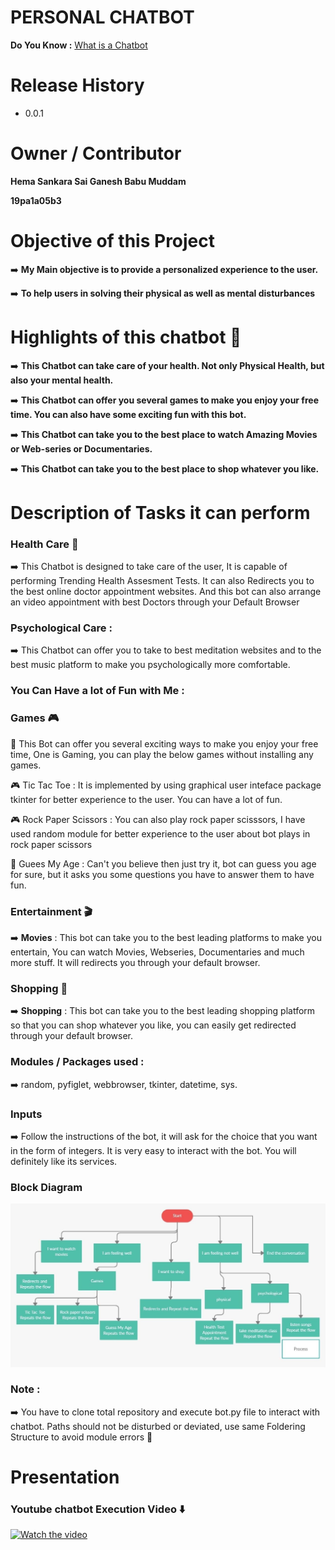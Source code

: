# PERSONAL CHATBOT

**Do You Know :** [What is a Chatbot](https://en.wikipedia.org/wiki/Chatbot "What is a Chatbot") 

# Release History
- 0.0.1

# Owner / Contributor

**Hema Sankara Sai Ganesh Babu Muddam**

**19pa1a05b3**

# Objective of this Project

:arrow_right:  **My Main objective is to provide a personalized experience to the user.**

:arrow_right:  **To help users in solving their physical as well as mental disturbances**

# Highlights of this chatbot :dart:

:arrow_right:  **This Chatbot can take care of your health. Not only Physical Health, but also your mental health.**

:arrow_right:  **This Chatbot can offer you several games to make you enjoy your free time. You can also have some exciting fun with this bot.**

:arrow_right:  **This Chatbot can take you to the best place to watch Amazing Movies or Web-series or Documentaries.**

:arrow_right:  **This Chatbot can take you to the best place to shop whatever you like.**

# Description of Tasks it can perform

### Health Care :hospital:
:arrow_right:  This Chatbot is designed to take care of the user, It is capable of performing Trending Health Assesment Tests. It can also Redirects you to the best online doctor appointment websites. And this bot can also arrange an video appointment with best Doctors through your Default Browser

### Psychological Care :
:arrow_right: This Chatbot can offer you to take to best meditation websites and to the best music platform to make you psychologically more comfortable.

### You Can Have a lot of Fun with Me :

### Games :video_game:

:diamond_shape_with_a_dot_inside: This Bot can offer you several exciting ways to make you enjoy your free time, One is Gaming, you can play the below games without installing any games.

:video_game: Tic Tac Toe : It is implemented by using graphical user inteface package tkinter for better experience to the user. You can have a lot of fun.

:video_game: Rock Paper Scissors : You can also play rock paper scisssors, I have used random module for better experience to the user about bot plays in rock paper scissors

:thought_balloon: Guees My Age : Can't you believe then just try it, bot can guess you age for sure, but it asks you some questions you have to answer them to have fun.

### Entertainment :clapper:

:arrow_right: **Movies** : This bot can take you to the best leading platforms to make you entertain, You can watch Movies, Webseries, Documentaries and much more stuff. It will redirects you through your default browser.

### Shopping :handbag:

:arrow_right: **Shopping** : This bot can take you to the  best leading shopping platform so that you can shop whatever you like, you can easily get redirected through your default browser.

### Modules / Packages used :

:arrow_right: random, pyfiglet, webbrowser, tkinter, datetime, sys.

### Inputs

:arrow_right: Follow the instructions of the bot, it will ask for the choice that you want in the form of integers. It is very  easy to interact with the bot. You will definitely like its services.


### Block Diagram 

![](https://github.com/gryffindor-guy/PERSONAL-CARE-CHATBOT/blob/main/BlockDiagram.jpeg)

### Note :
 
 :arrow_right: You have to clone total repository and execute bot.py file to interact with chatbot. Paths should not be disturbed or deviated, use same Foldering Structure to avoid module errors :construction:
 
 

# Presentation
### Youtube chatbot Execution Video :arrow_down:

[![Watch the video](https://i.imgur.com/vKb2F1B.png)](https://youtu.be/tdTst3M0U_E)

